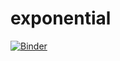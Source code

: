 # exponential

[![Binder](https://mybinder.org/badge.svg)](https://mybinder.org/v2/gh/boileaum/exponential/master?filepath=exponential.ipynb)
